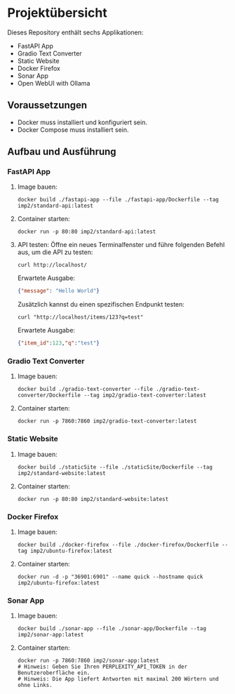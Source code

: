 # Projektübersicht

Dieses Repository enthält sechs Applikationen:
- FastAPI App
- Gradio Text Converter
- Static Website
- Docker Firefox
- Sonar App
- Open WebUI with Ollama

## Voraussetzungen
- Docker muss installiert und konfiguriert sein.
- Docker Compose muss installiert sein.

## Aufbau und Ausführung

### FastAPI App
1. Image bauen:
   ```
   docker build ./fastapi-app --file ./fastapi-app/Dockerfile --tag imp2/standard-api:latest
   ```
2. Container starten:
   ```
   docker run -p 80:80 imp2/standard-api:latest
   ```
3. API testen:
   Öffne ein neues Terminalfenster und führe folgenden Befehl aus, um die API zu testen:
   ```
   curl http://localhost/
   ```
   Erwartete Ausgabe:
   ```json
   {"message": "Hello World"}
   ```
   Zusätzlich kannst du einen spezifischen Endpunkt testen:
   ```
   curl "http://localhost/items/123?q=test"
   ```
   Erwartete Ausgabe:
   ```json
   {"item_id":123,"q":"test"}
   ```

### Gradio Text Converter
1. Image bauen:
   ```
   docker build ./gradio-text-converter --file ./gradio-text-converter/Dockerfile --tag imp2/gradio-text-converter:latest
   ```
2. Container starten:
   ```
   docker run -p 7860:7860 imp2/gradio-text-converter:latest
   ```

### Static Website
1. Image bauen:
   ```
   docker build ./staticSite --file ./staticSite/Dockerfile --tag imp2/standard-website:latest
   ```
2. Container starten:
   ```
   docker run -p 80:80 imp2/standard-website:latest
   ```

### Docker Firefox
1. Image bauen:
   ```
   docker build ./docker-firefox --file ./docker-firefox/Dockerfile --tag imp2/ubuntu-firefox:latest
   ```
2. Container starten:
   ```
   docker run -d -p "36901:6901" --name quick --hostname quick imp2/ubuntu-firefox:latest
   ```

### Sonar App
1. Image bauen:
   ```
   docker build ./sonar-app --file ./sonar-app/Dockerfile --tag imp2/sonar-app:latest
   ```
2. Container starten:
   ```
   docker run -p 7860:7860 imp2/sonar-app:latest
   # Hinweis: Geben Sie Ihren PERPLEXITY_API_TOKEN in der Benutzeroberfläche ein.
   # Hinweis: Die App liefert Antworten mit maximal 200 Wörtern und ohne Links.
   ```
